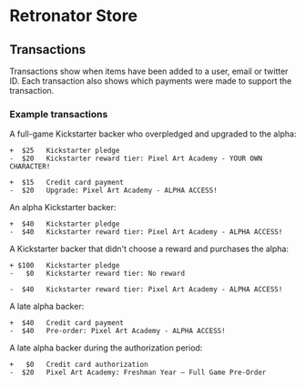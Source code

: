 # Retronator Store

## Transactions

Transactions show when items have been added to a user, email or twitter ID. Each transaction
also shows which payments were made to support the transaction.
    
### Example transactions

A full-game Kickstarter backer who overpledged and upgraded to the alpha:

```
+  $25   Kickstarter pledge
-  $20   Kickstarter reward tier: Pixel Art Academy - YOUR OWN CHARACTER! 

+  $15   Credit card payment
-  $20   Upgrade: Pixel Art Academy - ALPHA ACCESS! 
```

An alpha Kickstarter backer:

```
+  $40   Kickstarter pledge
-  $40   Kickstarter reward tier: Pixel Art Academy - ALPHA ACCESS! 
```

A Kickstarter backer that didn't choose a reward and purchases the alpha:

```
+ $100   Kickstarter pledge
-   $0   Kickstarter reward tier: No reward
         
-  $40   Kickstarter reward tier: Pixel Art Academy - ALPHA ACCESS! 
```

A late alpha backer:

```
+  $40   Credit card payment
-  $40   Pre-order: Pixel Art Academy - ALPHA ACCESS! 
```

A late alpha backer during the authorization period:

```
+   $0   Credit card authorization
-  $20   Pixel Art Academy: Freshman Year — Full Game Pre-Order
```
